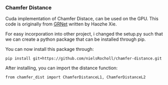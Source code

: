 ### Chamfer Distance

Cuda implementation of Chamfer Distace, can be used on the GPU. This code is originally from [GRNet](https://github.com/hzxie/GRNet/tree/master/extensions/chamfer_dist) written by Haozhe Xie. 

For easy incorporation into other project, i changed the setup.py such that we can create a python package that can be installed through pip. 

You can now install this package through:
```
pip install git+https://github.com/nielsRocholl/chamfer-distance.git
```

After installing, you can import the distance function:
```
from chamfer_dist import ChamferDistanceL1, ChamferDistanceL2
```